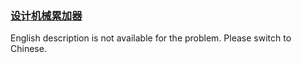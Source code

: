 ### [设计机械累加器](https://leetcode.com/problems/qiu-12n-lcof)

<p>English description is not available for the problem. Please switch to Chinese.</p>
